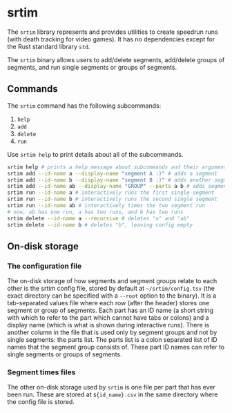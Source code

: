 # srtim

The `srtim` library represents and provides utilities to create speedrun runs (with death tracking for video games). It has no dependencies except for the Rust standard library `std`.

The `srtim` binary allows users to add/delete segments, add/delete groups of segments, and run single segments or groups of segments.

## Commands

The `srtim` command has the following subcommands:

1. `help`
2. `add`
3. `delete`
4. `run`

Use `srtim help` to print details about all of the subcommands.

```bash
srtim help # prints a help message about subcommands and their arguments
srtim add --id-name a --display-name "segment A :)" # adds a segment
srtim add --id-name b --display-name "segment B :)" # adds another segment
srtim add --id-name ab --display-name "GROUP" --parts a b # adds segment group
srtim run --id-name a # interactively runs the first single segment
srtim run --id-name b # interactively runs the second single segment
srtim run --id-name ab # interactively times the two segment run
# now, ab has one run, a has two runs, and b has two runs
srtim delete --id-name a --recursive # deletes "a" and "ab"
srtim delete --id-name b # deletes "b", leaving config empty
```

## On-disk storage

### The configuration file

The on-disk storage of how segments and segment groups relate to each other is the srtim config file, stored by default at `~/srtim/config.tsv` (the exact directory can be specified with a `--root` option to the binary). It is a tab-separated values file where each row (after the header) stores one segment or group of segments. Each part has an ID name (a short string with which to refer to the part which cannot have tabs or colons) and a display name (which is what is shown during interactive runs). There is another column in the file that is used only by segment groups and not by single segments: the parts list. The parts list is a colon separated list of ID names that the segment group consists of. These part ID names can refer to single segments or groups of segments.

### Segment times files

The other on-disk storage used by `srtim` is one file per part that has ever been run. These are stored at `${id_name}.csv` in the same directory where the config file is stored.
